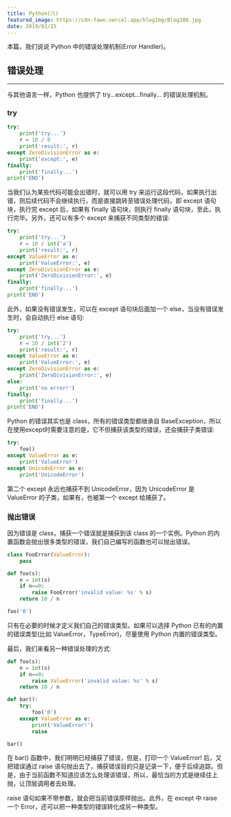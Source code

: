 ```yaml
---
title: Python(八)
featured_image: https://cdn-fawn.vercel.app/blogImg/Blog108.jpg
date: 2019/02/25
---
```


本篇，我们说说 Python 中的错误处理机制(Error Handler)。

## 错误处理
***  
与其他语言一样，Python 也提供了 try...except...finally... 的错误处理机制。

### try
``` python
try:
    print('try...')
    r = 10 / 0
    print('result:', r)
except ZeroDivisionError as e:
    print('except:', e)
finally:
    print('finally...')
print('END')
```

当我们认为某些代码可能会出错时，就可以用 try 来运行这段代码，如果执行出错，则后续代码不会继续执行，而是直接跳转至错误处理代码，即 except 语句块，执行完 except 后，如果有 finally 语句块，则执行 finally 语句块，至此，执行完毕。另外，还可以有多个 except 来捕获不同类型的错误: 
``` python
try:
    print('try...')
    r = 10 / int('a')
    print('result:', r)
except ValueError as e:
    print('ValueError:', e)
except ZeroDivisionError as e:
    print('ZeroDivisionError:', e)
finally:
    print('finally...')
print('END')
```

此外，如果没有错误发生，可以在 except 语句块后面加一个 else，当没有错误发生时，会自动执行 else 语句: 
``` python
try:
    print('try...')
    r = 10 / int('2')
    print('result:', r)
except ValueError as e:
    print('ValueError:', e)
except ZeroDivisionError as e:
    print('ZeroDivisionError:', e)
else:
    print('no error!')
finally:
    print('finally...')
print('END')
```

Python 的错误其实也是 class，所有的错误类型都继承自 BaseException，所以在使用except时需要注意的是，它不但捕获该类型的错误，还会捕获子类错误: 
``` python
try:
    foo()
except ValueError as e:
    print('ValueError')
except UnicodeError as e:
    print('UnicodeError')
```

第二个 except 永远也捕获不到 UnicodeError，因为 UnicodeError 是 ValueError 的子类，如果有，也被第一个 except 给捕获了。

### 抛出错误
因为错误是 class，捕获一个错误就是捕获到该 class 的一个实例。Python 的内置函数会抛出很多类型的错误，我们自己编写的函数也可以抛出错误。
``` python
class FooError(ValueError):
    pass

def foo(s):
    n = int(s)
    if n==0:
        raise FooError('invalid value: %s' % s)
    return 10 / n

foo('0')
```

只有在必要的时候才定义我们自己的错误类型。如果可以选择 Python 已有的内置的错误类型(比如 ValueError，TypeError)，尽量使用 Python 内置的错误类型。

最后，我们来看另一种错误处理的方式: 
``` python
def foo(s):
    n = int(s)
    if n==0:
        raise ValueError('invalid value: %s' % s)
    return 10 / n

def bar():
    try:
        foo('0')
    except ValueError as e:
        print('ValueError!')
        raise

bar()
```

在 bar() 函数中，我们明明已经捕获了错误，但是，打印一个 ValueError! 后，又把错误通过 raise 语句抛出去了，捕获错误目的只是记录一下，便于后续追踪。但是，由于当前函数不知道应该怎么处理该错误，所以，最恰当的方式是继续往上抛，让顶层调用者去处理。

raise 语句如果不带参数，就会把当前错误原样抛出。此外，在 except 中 raise 一个 Error，还可以把一种类型的错误转化成另一种类型。
